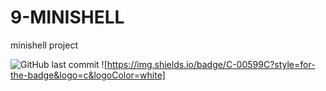 # 9-MINISHELL
minishell project

![GitHub last commit](https://img.shields.io/github/last-commit/xDeadpoolx/9-MINISHELL?style=for-the-badge)
![https://img.shields.io/badge/C-00599C?style=for-the-badge&logo=c&logoColor=white]
